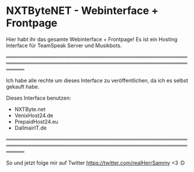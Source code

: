 # NXTByteNET - Webinterface + Frontpage

Hier habt ihr das gesamte Webinterface + Frontpage!
Es ist ein Hosting Interface für TeamSpeak Server und Musikbots.

═════════════════════════════════════════════════════════════════════════════════════════════════════════

Ich habe alle rechte um dieses Interface zu veröffentlichen, da ich es selbst gekauft habe.

Dieses Interface benutzen:
- NXTByte.net
- VenixHost24.de
- PrepaidHost24.eu
- DallmairIT.de

═════════════════════════════════════════════════════════════════════════════════════════════════════════

So und jetzt folge mir auf Twitter https://twitter.com/realHerrSammy <3 :D
